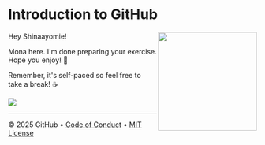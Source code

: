 # Introduction to GitHub

<img src="https://octodex.github.com/images/Professortocat_v2.png" align="right" height="200px" />

Hey Shinaayomie!

Mona here. I'm done preparing your exercise. Hope you enjoy! 💚

Remember, it's self-paced so feel free to take a break! ☕️

[![](https://img.shields.io/badge/Go%20to%20Exercise-%E2%86%92-1f883d?style=for-the-badge&logo=github&labelColor=197935)](https://github.com/Shinaayomie/skills-introduction-to-github/issues/1)

---

&copy; 2025  GitHub &bull; [Code of Conduct](https://www.contributor-covenant.org/version/2/1/code_of_conduct/code_of_conduct.md) &bull; [MIT License](https://gh.io/mit)

